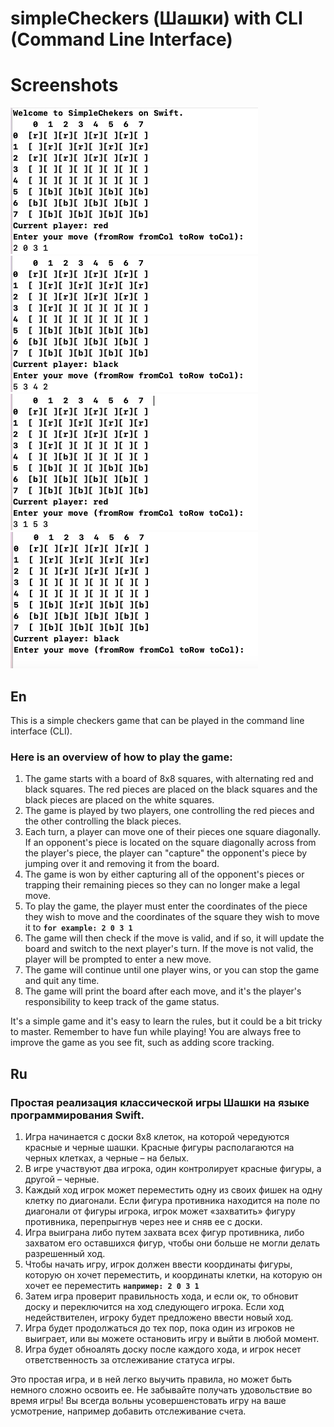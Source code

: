 # simpleCheckers (Шашки) with CLI (Command Line Interface)

# Screenshots
![Image info](./images/001.png "a title")
![Image info](./images/002.png "a title")
![Image info](./images/003.png "a title")
![Image info](./images/004.png "a title")

## En
This is a simple checkers game that can be played in the command line interface (CLI). 

### Here is an overview of how to play the game:

1. The game starts with a board of 8x8 squares, with alternating red and black squares. The red pieces are placed on the black squares and the black pieces are placed on the white squares.
2. The game is played by two players, one controlling the red pieces and the other controlling the black pieces.
3. Each turn, a player can move one of their pieces one square diagonally. If an opponent's piece is located on the square diagonally across from the player's piece, the player can "capture" the opponent's piece by jumping over it and removing it from the board.
4. The game is won by either capturing all of the opponent's pieces or trapping their remaining pieces so they can no longer make a legal move.
5. To play the game, the player must enter the coordinates of the piece they wish to move and the coordinates of the square they wish to move it to **`for example: 2 0 3 1`**
6. The game will then check if the move is valid, and if so, it will update the board and switch to the next player's turn. If the move is not valid, the player will be prompted to enter a new move.
7. The game will continue until one player wins, or you can stop the game and quit any time.
8. The game will print the board after each move, and it's the player's responsibility to keep track of the game status.

It's a simple game and it's easy to learn the rules, but it could be a bit tricky to master. Remember to have fun while playing!
You are always free to improve the game as you see fit, such as adding score tracking.

## Ru
### Простая реализация классической игры Шашки на языке программирования Swift.

1. Игра начинается с доски 8х8 клеток, на которой чередуются красные и черные шашки. Красные фигуры располагаются на черных клетках, а черные – на белых.
2. В игре участвуют два игрока, один контролирует красные фигуры, а другой – черные.
3. Каждый ход игрок может переместить одну из своих фишек на одну клетку по диагонали. Если фигура противника находится на поле по диагонали от фигуры игрока, игрок может «захватить» фигуру противника, перепрыгнув через нее и сняв ее с доски.
4. Игра выиграна либо путем захвата всех фигур противника, либо захватом его оставшихся фигур, чтобы они больше не могли делать разрешенный ход.
5. Чтобы начать игру, игрок должен ввести координаты фигуры, которую он хочет переместить, и координаты клетки, на которую он хочет ее переместить **`например: 2 0 3 1`**
6. Затем игра проверит правильность хода, и если ок, то обновит доску и переключится на ход следующего игрока. Если ход недействителен, игроку будет предложено ввести новый ход.
7. Игра будет продолжаться до тех пор, пока один из игроков не выиграет, или вы можете остановить игру и выйти в любой момент.
8. Игра будет обноалять доску после каждого хода, и игрок несет ответственность за отслеживание статуса игры. 

Это простая игра, и в ней легко выучить правила, но может быть немного сложно освоить ее. Не забывайте получать удовольствие во время игры!
Вы всегда вольны усовершенстовать игру на ваше усмотрение, например добавить отслеживание счета.







